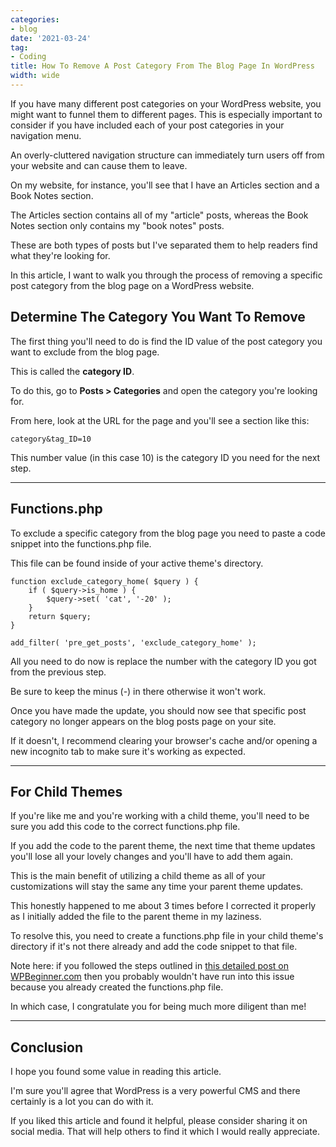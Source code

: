 ```yaml
---
categories:
- blog
date: '2021-03-24'
tag:
- Coding
title: How To Remove A Post Category From The Blog Page In WordPress
width: wide
---
```


If you have many different post categories on your WordPress website, you might want to funnel them to different pages. This is especially important to consider if you have included each of your post categories in your navigation menu.

An overly-cluttered navigation structure can immediately turn users off from your website and can cause them to leave.

On my website, for instance, you'll see that I have an Articles section and a Book Notes section. 

The Articles section contains all of my "article" posts, whereas the Book Notes section only contains my "book notes" posts.

These are both types of posts but I've separated them to help readers find what they're looking for.

In this article, I want to walk you through the process of removing a specific post category from the blog page on a WordPress website.


## Determine The Category You Want To Remove

The first thing you'll need to do is find the ID value of the post category you want to exclude from the blog page. 

This is called the **category ID**.

To do this, go to **Posts > Categories** and open the category you're looking for.

From here, look at the URL for the page and you'll see a section like this:

```
category&tag_ID=10
```

This number value (in this case 10) is the category ID you need for the next step.

---

## Functions.php

To exclude a specific category from the blog page you need to paste a code snippet into the functions.php file. 

This file can be found inside of your active theme's directory.

```
function exclude_category_home( $query ) {
    if ( $query->is_home ) {
        $query->set( 'cat', '-20' );
    }
    return $query;
}
 
add_filter( 'pre_get_posts', 'exclude_category_home' );
```

All you need to do now is replace the number with the category ID you got from the previous step. 

Be sure to keep the minus (-) in there otherwise it won't work.

Once you have made the update, you should now see that specific post category no longer appears on the blog posts page on your site.

If it doesn't, I recommend clearing your browser's cache and/or opening a new incognito tab to make sure it's working as expected.

---

## For Child Themes

If you're like me and you're working with a child theme, you'll need to be sure you add this code to the correct functions.php file.

If you add the code to the parent theme, the next time that theme updates you'll lose all your lovely changes and you'll have to add them again.

This is the main benefit of utilizing a child theme as all of your customizations will stay the same any time your parent theme updates.

This honestly happened to me about 3 times before I corrected it properly as I initially added the file to the parent theme in my laziness.

To resolve this, you need to create a functions.php file in your child theme's directory if it's not there already and add the code snippet to that file.

Note here: if you followed the steps outlined in [this detailed post on WPBeginner.com](https://www.wpbeginner.com/wp-themes/how-to-create-a-WordPress-child-theme-video/) then you probably wouldn't have run into this issue because you already created the functions.php file. 

In which case, I congratulate you for being much more diligent than me!

---

## Conclusion

I hope you found some value in reading this article. 

I'm sure you'll agree that WordPress is a very powerful CMS and there certainly is a lot you can do with it.

If you liked this article and found it helpful, please consider sharing it on social media. That will help others to find it which I would really appreciate.